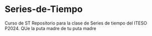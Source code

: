 # Series-de-Tiempo
Curso de ST 
Repositorio para la clase de Series de tiempo del ITESO P2024.
QUe la puta madre de tu puta madre
